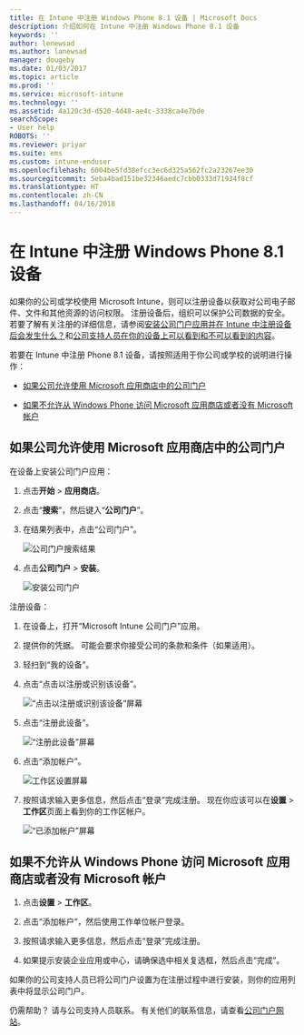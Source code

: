 ```yaml
---
title: 在 Intune 中注册 Windows Phone 8.1 设备 | Microsoft Docs
description: 介绍如何在 Intune 中注册 Windows Phone 8.1 设备
keywords: ''
author: lenewsad
ms.author: lanewsad
manager: dougeby
ms.date: 01/03/2017
ms.topic: article
ms.prod: ''
ms.service: microsoft-intune
ms.technology: ''
ms.assetid: 4a120c3d-d520-4d48-ae4c-3338ca4e7bde
searchScope:
- User help
ROBOTS: ''
ms.reviewer: priyar
ms.suite: ems
ms.custom: intune-enduser
ms.openlocfilehash: 6004be5fd38efcc3ec6d325a562fc2a23267ee30
ms.sourcegitcommit: 5eba4bad151be32346aedc7cbb0333d71934f8cf
ms.translationtype: HT
ms.contentlocale: zh-CN
ms.lasthandoff: 04/16/2018
---
```

# <a name="enroll-your-windows-phone-81-device-in-intune"></a>在 Intune 中注册 Windows Phone 8.1 设备

如果你的公司或学校使用 Microsoft Intune，则可以注册设备以获取对公司电子邮件、文件和其他资源的访问权限。 注册设备后，组织可以保护公司数据的安全。 若要了解有关注册的详细信息，请参阅[安装公司门户应用并在 Intune 中注册设备后会发生什么？](what-happens-if-you-install-the-company-portal-app-and-enroll-your-device-in-intune-windows.md)和[公司支持人员在你的设备上可以看到和不可以看到的内容](what-info-can-your-company-see-when-you-enroll-your-device-in-intune.md)。


若要在 Intune 中注册 Phone 8.1 设备，请按照适用于你公司或学校的说明进行操作：

-   [如果公司允许使用 Microsoft 应用商店中的公司门户](#if-your-company-lets-you-use-the-company-portal-from-the-windows-store)

-   [如果不允许从 Windows Phone 访问 Microsoft 应用商店或者没有 Microsoft 帐户](#if-you-are-not-allowed-to-access-the-windows-store-from-your-windows-phone-or-if-you-do-not-have-a-microsoft-account)

## <a name="if-your-company-lets-you-use-the-company-portal-from-the-microsoft-store"></a>如果公司允许使用 Microsoft 应用商店中的公司门户
在设备上安装公司门户应用：

1.  点击**开始** &gt; **应用商店**。

2.  点击“**搜索**”，然后键入“**公司门户**”。

3.  在结果列表中，点击“公司门户”。

    ![公司门户搜索结果](./media/WP81-1-CP-search-store-v2.png)

4.  点击**公司门户** &gt; **安装**。

    ![安装公司门户](./media/WP81-2-CP-install-v2.png)

注册设备：

1.  在设备上，打开“Microsoft Intune 公司门户”应用。

2.  提供你的凭据。 可能会要求你接受公司的条款和条件（如果适用）。

3.  轻扫到“我的设备”。

4.  点击“点击以注册或识别该设备”。

    ![“点击以注册或识别该设备”屏幕](./media/WP81-enroll-1-swipe-my-devices.png)

5.  点击“注册此设备”。

    ![“注册此设备”屏幕](./media/WP81-enroll-2-enroll-this-device.png)

6.  点击“添加帐户”。

    ![工作区设置屏幕](./media/WP81-enroll-3-workplace-add-acct.png)

7.  按照请求输入更多信息，然后点击“登录”完成注册。 现在你应该可以在**设置** &gt; **工作区**页面上看到你的工作区帐户。

    ![“已添加帐户”屏幕](./media/WP81-enroll-4-account-added.png)

## <a name="if-you-are-not-allowed-to-access-the-microsoft-store-from-your-windows-phone-or-if-you-do-not-have-a-microsoft-account"></a>如果不允许从 Windows Phone 访问 Microsoft 应用商店或者没有 Microsoft 帐户

1.  点击**设置** &gt; **工作区**。

2.  点击“添加帐户”，然后使用工作单位帐户登录。

3.  按照请求输入更多信息，然后点击“登录”完成注册。

4.  如果提示安装企业应用或中心，请确保选中相关复选框，然后点击“完成”。

如果你的公司支持人员已将公司门户设置为在注册过程中进行安装，则你的应用列表中将显示公司门户。

仍需帮助？ 请与公司支持人员联系。 有关他们的联系信息，请查看[公司门户网站](https://portal.manage.microsoft.com#HelpDeskDialog)。
